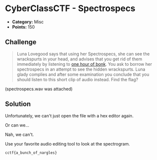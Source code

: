 # CyberClassCTF - Spectrospecs

* **Category:** Misc
* **Points:** 150

## Challenge

> Luna Lovegood says that using her Spectrospecs, she can see the wrackspurts in your head, and advises that you get rid of them immediately by listening to [one hour of bonk](https://www.youtube.com/watch?v=nQ6JapKK1mQ). You ask to borrow her spectrospecs in an attempt to see the hidden wrackspurts. Luna glady complies and after some examination you conclude that you should listen to this short clip of audio instead. Find the flag?

(spectrospecs.wav was attached)


## Solution

Unfortunately, we can't just open the file with a hex editor again.

Or can we...

Nah, we can't.

Use your favorite audio editing tool to look at the spectrogram.


```
cctf{a_bunch_of_nargles}
```